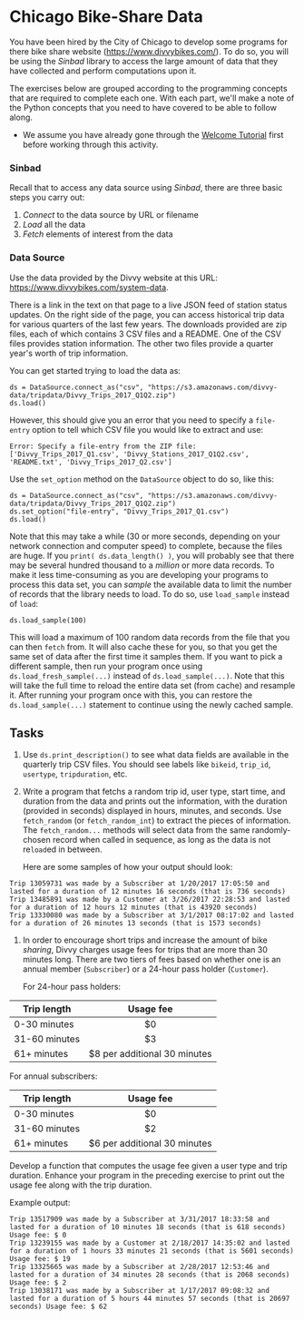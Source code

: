 # Chicago Bike-Share Data

You have been hired by the City of Chicago to develop some programs for there bike share website (https://www.divvybikes.com/). To do so, you will be using the *Sinbad* library to access the large amount of data that they have collected and perform computations upon it.

The exercises below are grouped according to the programming concepts that are required to complete each one. With each part, we'll make a note of the Python concepts that you need to have covered to be able to follow along.

* We assume you have already gone through the [Welcome Tutorial](../welcome/welcome01.md) first before working through this activity.

### Sinbad

Recall that to access any data source using *Sinbad*, there are three basic steps you carry out:

  1. _Connect_ to the data source by URL or filename
  2. _Load_ all the data
  3. _Fetch_ elements of interest from the data

### Data Source

Use the data provided by the Divvy website at this URL: https://www.divvybikes.com/system-data. 

There is a link in the text on that page to a live JSON feed of station status updates. On the right side of the page, you can access historical trip data for various quarters of the last few years. The downloads provided are zip files, each of which contains 3 CSV files and a README. One of the CSV files provides station information. The other two files provide a quarter year's worth of trip information.

You can get started trying to load the data as:

````
ds = DataSource.connect_as("csv", "https://s3.amazonaws.com/divvy-data/tripdata/Divvy_Trips_2017_Q1Q2.zip")
ds.load()
````

However, this should give you an error that you need to specify a `file-entry` option to tell which CSV file you would like to extract and use:

````
Error: Specify a file-entry from the ZIP file: ['Divvy_Trips_2017_Q1.csv', 'Divvy_Stations_2017_Q1Q2.csv', 'README.txt', 'Divvy_Trips_2017_Q2.csv']
````

Use the `set_option` method on the `DataSource` object to do so, like this:

````
ds = DataSource.connect_as("csv", "https://s3.amazonaws.com/divvy-data/tripdata/Divvy_Trips_2017_Q1Q2.zip")
ds.set_option("file-entry", "Divvy_Trips_2017_Q1.csv")
ds.load()
````

Note that this may take a while (30 or more seconds, depending on your network connection and computer speed) to complete, because the files are huge. If you `print( ds.data_length() )`, you will probably see that there may be several hundred thousand to a *million* or more data records. To make it less time-consuming as you are developing your programs to process this data set, you can *sample* the available data to limit the number of records that the library needs to load. To do so, use `load_sample` instead of `load`:

````
ds.load_sample(100)
````

This will load a maximum of 100 random data records from the file that you can then `fetch` from. It will also cache these for you, so that you get the same set of data after the first time it samples them. If you want to pick a different sample, then run your program once using `ds.load_fresh_sample(...)` instead of `ds.load_sample(...)`. Note that this will take the full time to reload the entire data set (from cache) and resample it. After running your program once with this, you can restore the `ds.load_sample(...)` statement to continue using the newly cached sample.


## Tasks

1. Use `ds.print_description()` to see what data fields are available in the quarterly trip CSV files. You should see labels like `bikeid`, `trip_id`, `usertype`, `tripduration`, etc.


1. Write a program that fetchs a random trip id, user type, start time, and duration from the data and prints out the information, with the duration (provided in seconds) displayed in hours, minutes, and seconds. Use `fetch_random` (or `fetch_random_int`) to extract the pieces of information. The `fetch_random...` methods will select data from the same randomly-chosen record when called in sequence, as long as the data is not re`load`ed in between.

   Here are some samples of how your output should look:
````
Trip 13059731 was made by a Subscriber at 1/20/2017 17:05:50 and lasted for a duration of 12 minutes 16 seconds (that is 736 seconds)
Trip 13485891 was made by a Customer at 3/26/2017 22:28:53 and lasted for a duration of 12 hours 12 minutes (that is 43920 seconds)
Trip 13330080 was made by a Subscriber at 3/1/2017 08:17:02 and lasted for a duration of 26 minutes 13 seconds (that is 1573 seconds)
````


1. In order to encourage short trips and increase the amount of bike *sharing*, Divvy charges usage fees for trips that are more than 30 minutes long. There are two tiers of fees based on whether one is an annual member (`Subscriber`) or a 24-hour pass holder (`Customer`). 

   For 24-hour pass holders:
  
| Trip length    | Usage fee |
|----------------|:---------:|
| 0-30 minutes   |   $0      |
| 31-60 minutes  |   $3      | 
| 61+ minutes    | $8 per additional 30 minutes |

   For annual subscribers:
  
| Trip length    | Usage fee |
|----------------|:---------:|
| 0-30 minutes   |   $0      |
| 31-60 minutes  |   $2      | 
| 61+ minutes    | $6 per additional 30 minutes |

   Develop a function that computes the usage fee given a user type and trip duration. Enhance your program in the preceding exercise to print out the usage fee along with the trip duration.
  
   Example output:
````
Trip 13517909 was made by a Subscriber at 3/31/2017 18:33:58 and lasted for a duration of 10 minutes 18 seconds (that is 618 seconds) Usage fee: $ 0
Trip 13239155 was made by a Customer at 2/18/2017 14:35:02 and lasted for a duration of 1 hours 33 minutes 21 seconds (that is 5601 seconds) Usage fee: $ 19
Trip 13325665 was made by a Subscriber at 2/28/2017 12:53:46 and lasted for a duration of 34 minutes 28 seconds (that is 2068 seconds) Usage fee: $ 2
Trip 13038171 was made by a Subscriber at 1/17/2017 09:08:32 and lasted for a duration of 5 hours 44 minutes 57 seconds (that is 20697 seconds) Usage fee: $ 62
````






